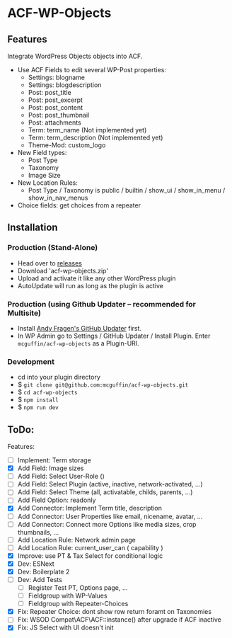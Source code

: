 ACF-WP-Objects
===============

Features
--------
Integrate WordPress Objects objects into ACF.
 - Use ACF Fields to edit several WP-Post properties:
   - Settings: blogname
   - Settings: blogdescription
   - Post: post_title
   - Post: post_excerpt
   - Post: post_content
   - Post: post_thumbnail
   - Post: attachments
   - Term: term_name (Not implemented yet)
   - Term: term_description (Not implemented yet)
   - Theme-Mod: custom_logo
 - New Field types:
    - Post Type
    - Taxonomy
    - Image Size
 - New Location Rules:
    - Post Type / Taxonomy is public / builtin / show_ui / show_in_menu / show_in_nav_menus
 - Choice fields: get choices from a repeater


Installation
------------

### Production (Stand-Alone)
 - Head over to [releases](../../releases)
 - Download 'acf-wp-objects.zip'
 - Upload and activate it like any other WordPress plugin
 - AutoUpdate will run as long as the plugin is active

### Production (using Github Updater – recommended for Multisite)
 - Install [Andy Fragen's GitHub Updater](https://github.com/afragen/github-updater) first.
 - In WP Admin go to Settings / GitHub Updater / Install Plugin. Enter `mcguffin/acf-wp-objects` as a Plugin-URI.

### Development
 - cd into your plugin directory
 - $ `git clone git@github.com:mcguffin/acf-wp-objects.git`
 - $ `cd acf-wp-objects`
 - $ `npm install`
 - $ `npm run dev`




ToDo:
-----
Features:
 - [ ] Implement: Term storage
 - [x] Add Field: Image sizes
 - [ ] Add Field: Select User-Role ()
 - [ ] Add Field: Select Plugin (active, inactive, network-activated, ...)
 - [ ] Add Field: Select Theme (all, activatable, childs, parents, ...)
 - [ ] Add Field Option: readonly
 - [x] Add Connector: Implement Term title, description
 - [ ] Add Connector: User Properties like email, nicename, avatar, ...
 - [ ] Add Connector: Connect more Options like media sizes, crop thumbnails, ...
 - [ ] Add Location Rule: Network admin page
 - [ ] Add Location Rule: current_user_can ( capability )
 - [x] Improve: use PT & Tax Select for conditional logic
 - [x] Dev: ESNext
 - [x] Dev: Boilerplate 2
 - [ ] Dev: Add Tests
   - [ ] Register Test PT, Options page, ...
   - [ ] Fieldgroup with WP-Values
   - [ ] Fieldgroup with Repeater-Choices
 - [x] Fix: Repeater Choice: dont show row return foramt on Taxonomies
 - [ ] Fix: WSOD Compat\ACF\ACF::instance() after upgrade if ACF inactive
 - [x] Fix: JS Select with UI doesn't init
